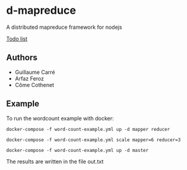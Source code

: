 # d-mapreduce
A distributed mapreduce framework for nodejs

[Todo list](TODO.md)

## Authors
- Guillaume Carré
- Arfaz Feroz
- Côme Cothenet

## Example

To run the wordcount example with docker:
```
docker-compose -f word-count-example.yml up -d mapper reducer
```
```
docker-compose -f word-count-example.yml scale mapper=6 reducer=3
```
```
docker-compose -f word-count-example.yml up -d master
```
The results are written in the file out.txt
